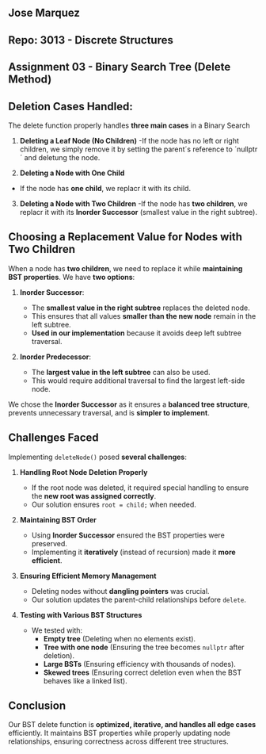 ## Jose Marquez
## Repo: 3013 - Discrete Structures

## Assignment 03 - Binary Search Tree (Delete Method)

## Deletion Cases Handled: 

The delete function properly handles **three main cases** in a Binary Search

1. **Deleting a Leaf Node (No Children)**
-If the node has no left or right children, we simply remove it by setting the parent´s reference to ´nullptr´ and deletung the node.

2. **Deleting a Node with One Child**
- If the node has **one child**, we replacr it with its child.

3. **Deleting a Node with Two Children** 
-If the node has **two children**, we replacr it with its **Inorder Successor** (smallest value in the right subtree).

##  Choosing a Replacement Value for Nodes with Two Children

When a node has **two children**, we need to replace it while **maintaining BST properties**. We have **two options**:

1. **Inorder Successor**:  
   - The **smallest value in the right subtree** replaces the deleted node.
   - This ensures that all values **smaller than the new node** remain in the left subtree.
   - **Used in our implementation** because it avoids deep left subtree traversal.

2. **Inorder Predecessor**:  
   - The **largest value in the left subtree** can also be used.
   - This would require additional traversal to find the largest left-side node.

We chose the **Inorder Successor** as it ensures a **balanced tree structure**, prevents unnecessary traversal, and is **simpler to implement**.

## Challenges Faced

Implementing `deleteNode()` posed **several challenges**:

1. **Handling Root Node Deletion Properly**  
   - If the root node was deleted, it required special handling to ensure the **new root was assigned correctly**.
   - Our solution ensures `root = child;` when needed.

2. **Maintaining BST Order**  
   - Using **Inorder Successor** ensured the BST properties were preserved.
   - Implementing it **iteratively** (instead of recursion) made it **more efficient**.

3. **Ensuring Efficient Memory Management**  
   - Deleting nodes without **dangling pointers** was crucial.
   - Our solution updates the parent-child relationships before `delete`.

4. **Testing with Various BST Structures**  
   - We tested with:
     - **Empty tree** (Deleting when no elements exist).
     - **Tree with one node** (Ensuring the tree becomes `nullptr` after deletion).
     - **Large BSTs** (Ensuring efficiency with thousands of nodes).
     - **Skewed trees** (Ensuring correct deletion even when the BST behaves like a linked list).


##  Conclusion
Our BST delete function is **optimized, iterative, and handles all edge cases** efficiently. It maintains BST properties while properly updating node relationships, ensuring correctness across different tree structures.